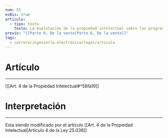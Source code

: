 ```yaml
---
num: 55
esBis: true
articulo:
  - tipo: texto
    texto: La explotación de la propiedad intelectual sobre los programas de computación incluirá entre otras formas los contratos de licencia para su uso o reproducción.
previo: "[[Parte 6, De la venta|Parte 6, De la venta]]"
tags:
  - carrera/ingeniería-electrónica/legal/articulo
---
```

# Artículo
---
![[Art. 4 de la Propiedad Intelectual#^58fa19]]

# Interpretación
---
Esta siendo modificado por el artículo [[Art. 4 de la Propiedad Intelectual|Artículo 4 de la Ley 25.036]]